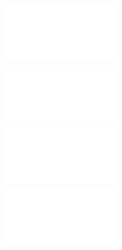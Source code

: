 ![@](steps/prompt.a3baf459.md)

![@](steps/file.e1dd932f.md)

![@](steps/file.2ea30bd8.md)

![@](steps/file.b85fe541.md)